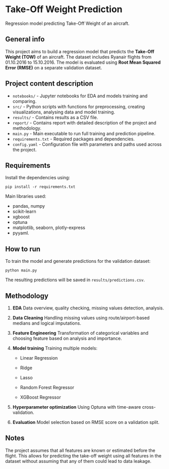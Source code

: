 # Take-Off Weight Prediction

Regression model predicting Take-Off Weight of an aircraft.

## General info 

This project aims to build a regression model that predicts the **Take-Off Weight (TOW)** of an aircraft. The dataset includes Ryanair flights from 01.10.2016 to 15.10.2016. The model is evaluated using **Root Mean Squared Error (RMSE)** on a separate validation dataset.

## Project content description

- `notebooks/` - Jupyter notebooks for EDA and models training and comparing.
- `src/` - Python scripts with functions for preprocessing, creating visualizations, analysing data and model training.
- `results/` - Contains results as a CSV file.
- `report/` - Contains report with detailed description of the project and methodology.
- `main.py` - Main executable to run full training and prediction pipeline.
- `requirements.txt` - Required packages and dependencies.
- `config.yaml` - Configuration file with parameters and paths used across the project.

## Requirements

Install the dependencies using:

```
pip install -r requirements.txt
```

Main libraries used:

- pandas, numpy
- scikit-learn
- xgboost
- optuna
- matplotlib, seaborn, plotly-express
- pyyaml.

## How to run

To train the model and generate predictions for the validation dataset:

```
python main.py
```
The resulting predictions will be saved in `results/predictions.csv`.

## Methodology

1. **EDA**
Data overview, quality checking, missing values detection, analysis.

2. **Data Cleaning**
Handling missing values using route/airport-based medians and logical imputations.

3. **Feature Engineering**
Transformation of categorical variables and choosing feature based on analysis and importance.

4. **Model training**
Training multiple models:

    - Linear Regression

    - Ridge

    - Lasso

    - Random Forest Regressor

    - XGBoost Regressor

5. **Hyperparameter optimization**
Using Optuna with time-aware cross-validation.

6. **Evaluation**
Model selection based on RMSE score on a validation split.

## Notes

The project assumes that all features are known or estimated before the flight. This allows for predicting the take-off weight using all features in the dataset without assuming that any of them could lead to data leakage.

